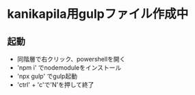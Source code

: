 # kanikapila用gulpファイル作成中

## 起動
- 同階層で右クリック、powershellを開く
- 'npm i' でnodemoduleをインストール
- 'npx gulp' でgulp起動
- 'ctrl' + 'c'で'N'を押して終了